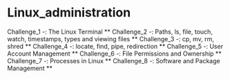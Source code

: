 # Linux_administration
Challenge_1 -: The Linux Terminal  **
Challenge_2 -: Paths, ls, file, touch, watch, timestamps, types and viewing files  **
Challenge_3 -: cp, mv, rm, shred  **
Challenge_4 -: locate, find, pipe, redirection  **
Challenge_5 -: User Account Management  **
Challenge_6 -: File Permissions and Ownership  **
Challenge_7 -: Processes in Linux **
Challenge_8 -: Software and Package Management **

